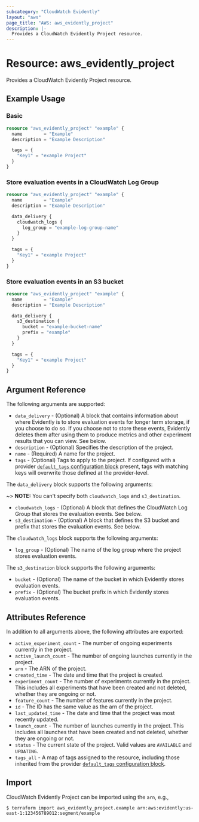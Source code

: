 ```yaml
---
subcategory: "CloudWatch Evidently"
layout: "aws"
page_title: "AWS: aws_evidently_project"
description: |-
  Provides a CloudWatch Evidently Project resource.
---
```


# Resource: aws_evidently_project

Provides a CloudWatch Evidently Project resource.

## Example Usage

### Basic

```terraform
resource "aws_evidently_project" "example" {
  name        = "Example"
  description = "Example Description"

  tags = {
    "Key1" = "example Project"
  }
}
```

### Store evaluation events in a CloudWatch Log Group

```terraform
resource "aws_evidently_project" "example" {
  name        = "Example"
  description = "Example Description"

  data_delivery {
    cloudwatch_logs {
      log_group = "example-log-group-name"
    }
  }

  tags = {
    "Key1" = "example Project"
  }
}
```

### Store evaluation events in an S3 bucket

```terraform
resource "aws_evidently_project" "example" {
  name        = "Example"
  description = "Example Description"

  data_delivery {
    s3_destination {
      bucket = "example-bucket-name"
      prefix = "example"
    }
  }

  tags = {
    "Key1" = "example Project"
  }
}
```

## Argument Reference

The following arguments are supported:

* `data_delivery` - (Optional) A block that contains information about where Evidently is to store evaluation events for longer term storage, if you choose to do so. If you choose not to store these events, Evidently deletes them after using them to produce metrics and other experiment results that you can view. See below.
* `description` - (Optional) Specifies the description of the project.
* `name` - (Required) A name for the project.
* `tags` - (Optional) Tags to apply to the project. If configured with a provider [`default_tags` configuration block](/docs/providers/aws/index.html#default_tags-configuration-block) present, tags with matching keys will overwrite those defined at the provider-level.

The `data_delivery` block supports the following arguments:

~> **NOTE:** You can't specify both `cloudwatch_logs` and `s3_destination`.

* `cloudwatch_logs` - (Optional) A block that defines the CloudWatch Log Group that stores the evaluation events. See below.
* `s3_destination` - (Optional) A block that defines the S3 bucket and prefix that stores the evaluation events. See below.

The `cloudwatch_logs` block supports the following arguments:

* `log_group` - (Optional) The name of the log group where the project stores evaluation events.

The `s3_destination` block supports the following arguments:

* `bucket` - (Optional) The name of the bucket in which Evidently stores evaluation events.
* `prefix` - (Optional) The bucket prefix in which Evidently stores evaluation events.

## Attributes Reference

In addition to all arguments above, the following attributes are exported:

* `active_experiment_count` - The number of ongoing experiments currently in the project.
* `active_launch_count` - The number of ongoing launches currently in the project.
* `arn` - The ARN of the project.
* `created_time` - The date and time that the project is created.
* `experiment_count` - The number of experiments currently in the project. This includes all experiments that have been created and not deleted, whether they are ongoing or not.
* `feature_count` - The number of features currently in the project.
* `id` - The ID has the same value as the arn of the project.
* `last_updated_time` - The date and time that the project was most recently updated.
* `launch_count` - The number of launches currently in the project. This includes all launches that have been created and not deleted, whether they are ongoing or not.
* `status` - The current state of the project. Valid values are `AVAILABLE` and `UPDATING`.
* `tags_all` - A map of tags assigned to the resource, including those inherited from the provider [`default_tags` configuration block](/docs/providers/aws/index.html#default_tags-configuration-block).

## Import

CloudWatch Evidently Project can be imported using the `arn`, e.g.,

```
$ terraform import aws_evidently_project.example arn:aws:evidently:us-east-1:123456789012:segment/example
```
